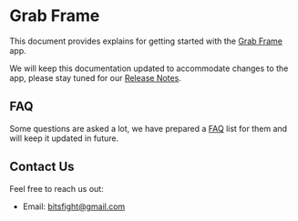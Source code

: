 # Grab Frame

This document provides explains for getting started with the [Grab Frame](https://v2p.bitsfight.xyz) app.

We will keep this documentation updated to accommodate changes to the app, please stay tuned for our [Release Notes](rn.md).

## FAQ

Some questions are asked a lot, we have prepared a [FAQ](faq.md) list for them and will keep it updated in future.


## Contact Us

Feel free to reach us out:

- Email: [bitsfight@gmail.com](mailto:bitsfight@gmail.com)